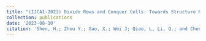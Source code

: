 ```yaml
---
title: "(IJCAI-2023) Divide Rows and Conquer Cells: Towards Structure Recognition for Large Tables"
collection: publications
date: '2023-08-10'
citation: 'Shen, H.; Zhou Y.; Gao, X.; Wei J; Qiao, L, Li, Q.; and Cheng, Z. 2023. Divide Rows and Conquer Cells: Towards Structure Recognition for Large Tables. In Proceedings of the 32nd International Joint Conference on Artificial Intelligence, IJCAI-23.'
---
```

